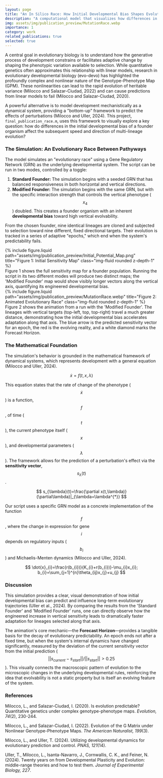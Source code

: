 ```yaml
---
layout: page
title: "An In Silico Race: How Initial Developmental Bias Shapes Evolutionary Trajectories"
description: "A computational model that visualizes how differences in a founder genotype's developmental bias affect the speed and direction of a multi-lineage evolutionary race."
img: assets/img/publication_preview/MutationRace.webp
importance: 1
category: work
related_publications: true
selected: true
---
```


A central goal in evolutionary biology is to understand how the generative process of development constrains or facilitates adaptive change by shaping the phenotypic variation available to selection. While quantitative genetics often approximates this relationship with linear models, research in evolutionary developmental biology (evo-devo) has highlighted the profoundly complex and nonlinear nature of the Genotype-Phenotype Map (GPM). These nonlinearities can lead to the rapid evolution of heritable variance (Milocco and Salazar-Ciudad, 2022) and can cause predictions from linear models to fail (Milocco and Salazar-Ciudad, 2020).

A powerful alternative is to model development mechanistically as a dynamical system, providing a "bottom-up" framework to predict the effects of perturbations (Milocco and Uller, 2024). This project, `final_publication_race.m`, uses this framework to visually explore a key question: how do differences in the initial developmental bias of a founder organism affect the subsequent speed and direction of multi-lineage evolution?

### The Simulation: An Evolutionary Race Between Pathyways

The model simulates an "evolutionary race" using a Gene Regulatory Network (GRN) as the underlying developmental system. The script can be run in two modes, controlled by a toggle:
1.  **Standard Founder:** The simulation begins with a seeded GRN that has balanced responsiveness in both horizontal and vertical directions.
2.  **Modified Founder:** The simulation begins with the same GRN, but with the specific interaction strength that controls the vertical phenotype ($$x_4$$) doubled. This creates a founder organism with an inherent **developmental bias** toward high vertical evolvability.

From the chosen founder, nine identical lineages are cloned and subjected to selection toward nine different, fixed directional targets. Their evolution is tracked in a series of adaptive "epochs," which end when the system's predictability fails.

<div class="row">
    <div class="col-sm mt-3 mt-md-0">
        {% include figure.liquid path="assets/img/publication_preview/Initial_Potential_Map.png" title="Figure 1: Initial Sensitivity Map" class="img-fluid rounded z-depth-1" %}
    </div>
</div>
<div class="caption">
Figure 1 shows the full sensitivity map for a founder population. Running the script in its two different modes will produce two distinct maps; the 'Modified Founder' map would show visibly longer vectors along the vertical axis, quantifying its engineered developmental bias.
</div>

<div class="row">
    <div class="col-sm mt-3 mt-md-0">
        {% include figure.liquid path="assets/img/publication_preview/MutationRace.webp" title="Figure 2: Animated Evolutionary Race" class="img-fluid rounded z-depth-1" %}
    </div>
</div>
<div class="caption">
Figure 2 shows the animation from a run with the 'Modified Founder'. The lineages with vertical targets (top-left, top, top-right) travel a much greater distance, demonstrating how the initial developmental bias accelerates adaptation along that axis. The blue arrow is the predicted sensitivity vector for an epoch, the red is the evolving reality, and a white diamond marks the Forecast Horizon.
</div>

### The Mathematical Foundation
The simulation's behavior is grounded in the mathematical framework of dynamical systems, which represents development with a general equation (Milocco and Uller, 2024).

$$
\dot{x}=f(t,x,\lambda)
$$

This equation states that the rate of change of the phenotype ($$\dot{x}$$) is a function, $$f$$, of time ($$t$$), the current phenotype itself ($$x$$), and developmental parameters ($$\lambda$$). The framework allows for the prediction of a perturbation's effect via the **sensitivity vector**, $$s_{\lambda}(t)$$.

$$
s_{\lambda}(t)=\frac{\partial x(t,\lambda)}{\partial\lambda}|_{\lambda=\lambda^{*}}
$$

Our script uses a specific GRN model as a concrete implementation of the function $$f$$, where the change in expression for gene $$i$$ depends on regulatory inputs ($$b_i$$) and Michaelis-Menten dynamics (Milocco and Uller, 2024).

$$
\dot{x}_{i}=\frac{r(b_{i})}{K_{i}+r(b_{i})}-\mu_{i}x_{i}; b_{i}=\sum_{j=1}^{n}\theta_{ij}x_{j}+u_{j}
$$

### Discussion
This simulation provides a clear, visual demonstration of how initial developmental bias can predict and influence long-term evolutionary trajectories (Uller et al., 2024). By comparing the results from the 'Standard Founder' and 'Modified Founder' runs, one can directly observe how the engineered increase in vertical sensitivity leads to dramatically faster adaptation for lineages selected along that axis.

The animation's core mechanic—the **Forecast Horizon**—provides a tangible basis for the decay of evolutionary predictability. An epoch ends not after a fixed time, but when the system's internal dynamics have changed significantly, measured by the deviation of the current sensitivity vector from the initial prediction ($$||s_{current} - s_{start}|| / ||s_{start}|| > 0.25$$). This visually connects the macroscopic pattern of evolution to the microscopic changes in the underlying developmental rules, reinforcing the idea that evolvability is not a static property but is itself an evolving feature of the system.

### References
Milocco, L., and Salazar-Ciudad, I. (2020). Is evolution predictable? Quantitative genetics under complex genotype-phenotype maps. *Evolution, 74*(2), 230-244.

Milocco, L., and Salazar-Ciudad, I. (2022). Evolution of the G Matrix under Nonlinear Genotype-Phenotype Maps. *The American Naturalist, 199*(3).

Milocco, L., and Uller, T. (2024). Utilizing developmental dynamics for evolutionary prediction and control. *PNAS, 121*(14).

Uller, T., Milocco, L., Isanta-Navarro, J., Cornwallis, C. K., and Feiner, N. (2024). Twenty years on from Developmental Plasticity and Evolution: middle-range theories and how to test them. *Journal of Experimental Biology, 227*.
